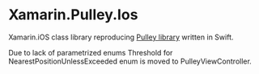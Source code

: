 # Xamarin.Pulley.Ios

Xamarin.iOS class library reproducing <a href="https://github.com/52inc/Pulley">Pulley library</a> written in Swift.

Due to lack of parametrized enums Threshold for NearestPositionUnlessExceeded enum is moved to PulleyViewController.